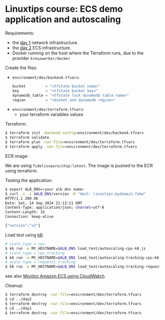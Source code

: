 # Linuxtips course: ECS demo application and autoscaling

Requirements:

* the [day 1](../day1/README.md) network infrastructure.
* the [day 2](../day2/README.md) ECS infrastructure.
* Docker running on the host where the Terraform runs, due to the provider `kreuzwerker/docker`


Create the files:
* `environment/dev/backend.tfvars`:
  ```tf
  bucket         = "<tfstate bucket name>"
  key            = "<tfstate bucket key>"
  dynamodb_table = "<tfstate lock dynamodb table name>"
  region         = "<bucket and dynamodb region>"
  ```
* `environment/dev/terraform.tfvars`:
  * your terraform variables values

Terraform:

```bash
$ terraform init -backend-config=environment/dev/backend.tfvars
$ terraform validate
$ terraform plan -var-file=environment/dev/terraform.tfvars
$ terraform apply -var-file=environment/dev/terraform.tfvars
```

ECR image:

We are using `fidelissauro/chip:latest`. The image is pushed to the ECR using terraform.

Testing the application:
```bash
$ export ALB_DNS=<your alb dns name>
$ curl -s -i $ALB_DNS/version -H "Host: linuxtips.mydomain.fake"
HTTP/1.1 200 OK
Date: Sat, 14 Sep 2024 21:13:11 GMT
Content-Type: application/json; charset=utf-8
Content-Length: 16
Connection: keep-alive

{"version":"v2"}
```

Load test using [k6](https://k6.io/):

```bash
# scale_type = cpu
$ k6 run -e MY_HOSTNAME=$ALB_DNS load_test/autoscaling-cpu-k6.js
# scale_type = cpu_tracking
$ k6 run -e MY_HOSTNAME=$ALB_DNS load_test/autoscaling-tracking-cpu-k6.js
# scale_type = requests_tracking
$ k6 run -e MY_HOSTNAME=$ALB_DNS load_test/autoscaling-tracking-requests-k6.js
```
see also [Monitor Amazon ECS using CloudWatch](https://docs.aws.amazon.com/AmazonECS/latest/developerguide/cloudwatch-metrics.html).

Cleanup:

```bash
$ terraform destroy -var-file=environment/dev/terraform.tfvars
$ cd ../day2
$ terraform destroy -var-file=environment/dev/terraform.tfvars
$ cd ../day1
$ terraform destroy -var-file=environment/dev/terraform.tfvars
```
